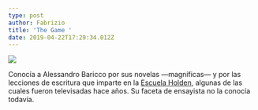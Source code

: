 ```yaml
---
type: post
author: Fabrizio
title: 'The Game '
date: 2019-04-22T17:29:34.012Z
---
```

![](/images/uploads/thegame.jpg)

Conocía a Alessandro Baricco por sus novelas —magníficas— y por las lecciones de escritura que imparte en la [Escuela Holden](https://scuolaholden.it/en/), algunas de las cuales fueron televisadas hace años. Su faceta de ensayista no la conocía todavía.
